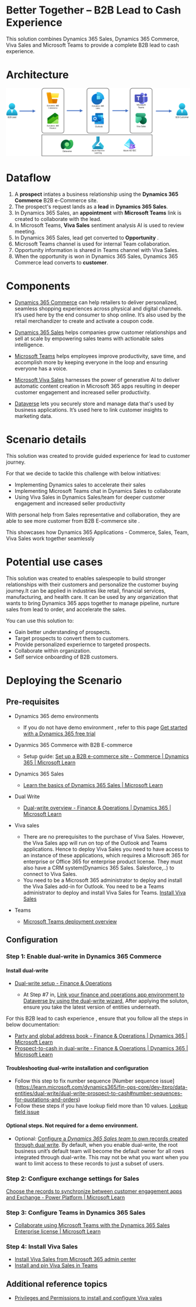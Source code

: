 # Better Together – B2B Lead to Cash Experience

This solution combines Dynamics 365 Sales, Dynamics 365 Commerce, Viva Sales and Microsoft Teams to provide a complete B2B lead to cash experience.

# Architecture

![Better Together B2B Lead to Cash Experience](B2BLeadtoCashExperience.png)

# Dataflow

1. A **prospect** intiates a business relationship using the **Dynamics 365 Commerce** B2B e-Commerce site.
1. The prospect's request lands as a **lead** in **Dynamics 365 Sales**.
3. In Dynamics 365 Sales, an **appointment** with **Microsoft Teams** link is created to collaborate with the lead.
4. In Microsoft Teams, **Viva Sales** sentiment analysis AI is used to review meeting.
5. In Dynamics 365 Sales, lead get converted to **Opportunity** .
6. Microsoft Teams channel is used for internal Team collaboration.
7. Opportunity information is shared in Teams channel with Viva Sales.
8. When the opportunity is won in Dynamics 365 Sales, Dynamics 365 Commerce lead converts to **customer**.

# Components

-   [Dynamics 365 Commerce](https://dynamics.microsoft.com/commerce/capabilities/) can help retailers to deliver personalized, seamless shopping experiences across physical and digital channels. It’s used here by the end consumer to shop online. It’s also used by the retail merchandizer to create and activate a coupon code.

-  [Dynamics 365 Sales](https://dynamics.microsoft.com/sales/overview/) helps companies grow customer relationships and sell at scale by empowering sales teams with actionable sales intelligence.

-  [Microsoft Teams](https://www.microsoft.com/microsoft-teams/teams-for-work) helps employees improve productivity, save time, and accomplish more by keeping everyone in the loop and ensuring everyone has a voice.

-  [Microsoft Viva Sales](https://www.microsoft.com/microsoft-viva/sales) harnesses the power of generative AI to deliver automatic content creation in Microsoft 365 apps resulting in deeper customer engagement and increased seller productivity.

-   [Dataverse](https://powerplatform.microsoft.com/dataverse/) lets you securely store and manage data that's used by business applications. It’s used here to link customer insights to marketing data.

# Scenario details

This solution was created to provide guided experience for lead to customer journey.

For that we decide to tackle this challenge with below initiatives:

-   Implementing Dynamics sales to accelerate their sales
-   Implementing Microsoft Teams chat in Dynamics Sales to collaborate
-   Using Viva Sales in Dynamics Sales/team for deeper customer engagement and increased seller productivity

With personal help from Sales representative and collaboration, they are able to see more customer from B2B E-commerce site .

This showcases how Dynamics 365 Applications - Commerce, Sales, Team, Viva Sales work together seamlessly 

# Potential use cases

This solution was created to enables salespeople to build stronger relationships with their customers and personalize the customer buying journey.It can be applied in industries like retail, financial services, manufacturing, and health care. It can be used by any organization that wants to bring Dynamics 365 apps together to manage pipeline, nurture sales from lead to order, and accelerate the sales.

You can use this solution to:

-   Gain better understanding of prospects.
-   Target prospects to convert them to customers.
-   Provide personalized experiernce to targeted prospects.
-   Collaborate within organization.
-   Self service onboarding of B2B customers.

# Deploying the Scenario


## Pre-requisites

-   Dynamics 365 demo environments 
    - If you do not have demo environment , refer to this page [Get started with a Dynamics 365 free trial](https://dynamics.microsoft.com/dynamics-365-free-trial/)

-   Dyanmics 365 Commerce with B2B E-commerce
    -   Setup guide: [Set up a B2B e-commerce site - Commerce | Dynamics 365 | Microsoft Learn](https://learn.microsoft.com/en-us/dynamics365/commerce/b2b/set-up-b2b-site)

- Dynamics 365 Sales 
   - [Learn the basics of Dynamics 365 Sales | Microsoft Learn](https://learn.microsoft.com/dynamics365/sales/user-guide-learn-basics)
- Dual Write
   - [Dual-write overview - Finance & Operations | Dynamics 365 | Microsoft Learn](https://learn.microsoft.com/en-us/dynamics365/fin-ops-core/dev-itpro/data-entities/dual-write/dual-write-overview)
- Viva sales
    - There are no prerequisites to the purchase of Viva Sales. However, the Viva Sales app will run on top of the Outlook and Teams applications. Hence to deploy Viva Sales you need to have access to an instance of these applications, which requires a Microsoft 365 for enterprise or Office 365 for enterprise product license. They must also have a CRM system(Dynamics 365 Sales. Salesforce,..) to connect to Viva Sales.
    - You need to be a Microsoft 365 administrator to deploy and install the Viva Sales add-in for Outlook. You need to be a Teams administrator to deploy and install Viva Sales for Teams.
    [Install Viva Sales](https://learn.microsoft.com/Viva/sales/install-viva-sales/)
- Teams
    - [Microsoft Teams deployment overview](https://learn.microsoft.com/microsoftteams/deploy-overview/)
    
## Configuration

### Step 1: Enable dual-write in Dynamics 365 Commerce
#### Install dual-write  
- [Dual-write setup - Finance & Operations](https://learn.microsoft.com/dynamics365/fin-ops-core/dev-itpro/data-entities/dual-write/dual-write-home-page)
     
  - At Step #7 in, [Link your finance and operations app environment to Dataverse by using the dual-write wizard](https://learn.microsoft.com/en-us/dynamics365/fin-ops-core/dev-itpro/data-entities/dual-write/link-your-environment), After applying the soluton, ensure you take the latest version of entities underneath.

For this B2B lead to cash experience , ensure that you follow all the steps in below documentation:

 - [Party and global address book - Finance & Operations | Dynamics 365 | Microsoft Learn](https://learn.microsoft.com/dynamics365/fin-ops-core/dev-itpro/data-entities/dual-write/party-gab)
 - [Prospect-to-cash in dual-write - Finance & Operations | Dynamics 365 | Microsoft Learn](https://learn.microsoft.com/dynamics365/fin-ops-core/dev-itpro/data-entities/dual-write/dual-write-prospect-to-cash)


#### Troubleshooting dual-write installation and configuration
- Follow this step to fix number sequence [Number sequence issue] (https://learn.microsoft.com/dynamics365/fin-ops-core/dev-itpro/data-entities/dual-write/dual-write-prospect-to-cash#number-sequences-for-quotations-and-orders)
- Follow these steps if you have lookup field more than 10 values. [Lookup field issue](https://learn.microsoft.com/dynamics365/fin-ops-core/dev-itpro/data-entities/dual-write/dual-write-troubleshooting-initial-sync#error-customer-map)

#### Optional steps. Not required for a demo environment.
- Optional: [Configure a <em>Dynamics 365 Sales team</em> to own records created through dual write](https://learn.microsoft.com/dynamics365/fin-ops-core/dev-itpro/data-entities/dual-write/user-specified-team-owner). By default, when you enable dual-write, the root business unit’s default team will become the default owner for all rows integrated through dual-write. This may not be what you want when you want to limit access to these records to just a subset of users.

### Step 2: Configure exchange settings for Sales

[Choose the records to synchronize between customer engagement apps and Exchange - Power Platform | Microsoft Learn](https://learn.microsoft.com/power-platform/admin/choose-records-synchronize-dynamics-365-outlook-exchange)

### Step 3: Configure Teams in Dynamics 365 Sales

- [Collaborate using Microsoft Teams with the Dynamics 365 Sales Enterprise license | Microsoft Learn](https://learn.microsoft.com/dynamics365/sales/manage-teams?tabs=sales)

### Step 4: Install Viva Sales

- [Install Viva Sales from Microsoft 365 admin center](https://learn.microsoft.com/en-gb/Viva/sales/install-viva-sales-individual-add-in-admin-center)
- [Install and pin Viva Sales in Teams](https://learn.microsoft.com/en-gb/viva/sales/install-pin-viva-sales-teams)

## Additional reference topics
- [Privileges and Permissions to install and configure Viva vales](https://learn.microsoft.com/en-gb/Viva/sales/install-viva-sales) 
